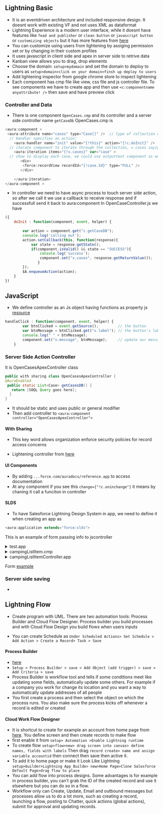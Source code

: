 

## Lightning Basic
* It is an eventdriven architecture and included responsive design. It doesnt work with existing VF and not uses XML as dataformat
* Lightning Experience is a modern user interface, while it doesnt hava features like `fead and publisher` or `clean button` or `javascript button` or `customizing objects` but it has more features from [here](https://trailhead.salesforce.com/modules/lex_migration_introduction/units/lex_migration_introduction_rightforme) 
* You can customize using users from lightening by assiging permission set or by changing in their custom profiles 
* It uses javascript in client side and apex in server side to retrive data
* Kanban view allows you to drag, drop elements 
* Choose the domain: `setup>mydomain` and set the domain to deploy to users as `setup>domain>click on your domain>finsh up deploy to users`
* Add lightening inspector from google chrome store to inspect lightening 
* Each component has cmp file like view, css file and js controller file. To see components we have to create app and then use `<c:componentname anyattribute! />` then save and have preview click
### Controller and Data
* There is one component `OpenCases.cmp` and its controller and a server side controller name `getCaseDb`
OpenCases.cmp is
```javascript
<aura:component >
 <aura:attribute name="cases" type="Case[]" />  // type of collection of case records     
  // Handler specifies an action:
    <aura:handler name="init" value="{!this}" action="{!c.doInit}" />  
  // iterate component to iterate through the collection, v.cases sayign get data from above and assign a variable name for each case as 
    <aura:iteration items="{!v.cases}" var="case" >
  // show to display each case, we could use outputtext component as well. here each record is a variable from our iteration 
       <div>
        <force:recordView recordId="{!case.Id}" type="FULL" /> 
       </div>
        
    </aura:iteration>
</aura:component >
```
* In controller we need to have async process to touch server side action, so after we call it we use a callback to receive response and if successfull send it back to aura:component 
In OpenCaseController.js we have 
```javascript
({
	doInit : function(component, event, helper) {
	
        var action = component.get("c.getCaseDB");
        console.log('calling out');
        action.setCallback(this, function(response){
            var state = response.getState();
            if(component.isValid() && state == "SUCCESS"){
                console.log('success');
                component.set("v.cases", response.getReturnValue());
               }
        });
        $A.enqueueAction(action);
	}
})
```
## JavaScript
* We define controller as an Js object having functions as property js [resource](http://3dmdesign.com/development/javascript-variables-and-anonymous-objects) 
```javascript
handleClick : function(component, event, helper) {
		var btnClicked = event.getSource();         // the button
        var btnMessage = btnClicked.get("v.label"); // the button's label
        console.log(" " + btnMessage);
        component.set("v.message", btnMessage);     // update our message 
	}
```

### Server Side Action Controller
It is OpenCasesApexController class
```java
public with sharing class OpenCasesApexController {
@AuraEnabled
 public static List<Case> getCasesDB() {
   return [SOQL Query goes here];
  }
}
```
* It should be static and uses public or general modifier
* Then add controller to `<aura:component  controller="OpenCasesApexController">`

#### With Sharing
* This key word allows organization enforce security policies for record access concerns

* Lightening controller from [here](https://trailhead.salesforce.com/modules/lex_dev_lc_basics/units/lex_dev_lc_basics_controllers)
#### UI Components
* By adding `...force.com/auradocs/reference.app` to access documentation
* At any component if you see this `change={"!c.oninchange"}` it means by chaning it call a funciton in controller 

#### SLDS 
* To have Salesforce Lightning Design System in app, we need to define it when creating an app as
```javascript
<aura:application extends="force:slds">
```
This is an example of form passing info to jscontroller 
 <details>
           <summary>test.app</summary>
	
	```java
	 <aura:application extends="force:slds" >
            <c:campingListItem />
         </aura:application> 
   </details>

   <details>
            <summary>campingListItem.cmp</summary>
	
	 ```<aura:component >
	<!-- PAGE HEADER -->
    <lightning:layout class="slds-page-header slds-page-header--object-home">
        <lightning:layoutItem >
            <lightning:icon iconName="standard:scan_card" alternativeText="My Expenses"/>
        </lightning:layoutItem>
        <lightning:layoutItem padding="horizontal-small">
            <div class="page-section page-header">
                <h1 class="slds-text-heading--label">Expenses</h1>
                <h2 class="slds-text-heading--medium">My Expenses</h2>
            </div>
        </lightning:layoutItem>
    </lightning:layout>
    <!-- / PAGE HEADER -->
    <aura:attribute name="items" type="Camping_Item__c[]"/>
     <aura:attribute name="newItem" type="Camping_Item__c" default="{ 'sobjectType': 'Camping_Item__c',
                        'Quantity__c': 0, 'Price__c': 0  }" />                                                   
       <!-- CREATE NEW EXPENSE FORM -->
        <form class="slds-form--stacked">          
            <lightning:input aura:id="expenseform" label="Expense Name"
                             name="expensename"
                             value="{!v.newItem.Name}"
                             required="true"/> 
             <lightning:input aura:id="expenseform" label="Expense Name"
                             name="expensename"
                             value="{!v.newItem.Quantity__c}"
                             step="1" 
                             required="true"/>
             <lightning:input aura:id="expenseform" label="Expense Name"
                             name="expensename"
                             value="{!v.newItem.Price__c}"
                             required="true"/>
             <lightning:input aura:id="expenseform" label="Expense Name"
                             name="expensename"
                             value="{!v.newItem.Packed__c}"
                             required="true"/>
           
            <lightning:button label="Create Expense" 
                              class="slds-m-top--medium"
                              variant="brand"
                              onclick="{!c.clickCreateItem}"/>
        </form>
        <!-- / CREATE NEW EXPENSE FORM -->   
     <aura:attribute name="item" type="Camping_Item__c" default="{'sObjectType':'Camping_Item__c',
                                                                'Quantity__c':10,
                                                                'Price__c':100,
                                                                'Packed__c':false}"/> 
    
    <p>Price:
        <ui:outputCurrency value="{!v.item.price__c}"/>
    </p>
     <lightning:formattedNumber value="{!v.item.price__c }" style="currency"/>
     <lightning:formattedNumber value="{!v.item.Quantity__c}" />
     <lightning:input type="toggle"                            
                         label="Packed"                           
                         name="Packed"                         
                         checked="{!v.item.Packed__c}" /> 
    <lightning:button label="Packed!" onclick="{!c.packItem}"/>
     </aura:component>	 
      ````
</details>
 <details>
           <summary>campingListItemController.app</summary>
	
	```java
	 ({
	packItem : function(component, event, helper) {
         
         var a = component.get("v.item");
         a.Packed__c = true;
         component.set("v.item",a); 
        
         var btnClicked = event.getSource();
         btnClicked.set("v.disabled",true);
    },
    clickCreateItem : function(component, event, helper) {
    
            var validExpense = component.find('expenseform').reduce(function (validSoFar, inputCmp) {
            // Displays error messages for invalid fields
            inputCmp.showHelpMessageIfInvalid();
            return validSoFar && inputCmp.get('v.validity').valid;
        }, true);
        // If we pass error checking, do some real work
        if(validExpense){
            // Create the new expense
            var newExpense = component.get("v.newItem");
            console.log("Create newItem: " + JSON.stringify(newExpense));
           // helper.createExpense(component, newExpense);
	   // to push and display in v.item 
	   var campings = component.get("v.items");
             campings.push(item);
             component.set("v.items",campings);
	     // reset the input form feilds with below values 
             component.set("v.newItem",{ 'sobjectType': 'Camping_Item__c','Name': '','Quantity__c': 0,
                                       'Price__c': 0,'Packed__c': false }); 
	   
        }   
    }
     })
     
 </details>  
  
 Form [example](https://trailhead.salesforce.com/modules/lex_dev_lc_basics/units/lex_dev_lc_basics_forms)
### Server side saving
* 

## Lightning Flow
* Create program with UML. There are two automation tools: Process Builder and Cloud Flow Designer. Process builder you build processes and with Cloud Flow Design you build flows when users inputs

* You can create Schedule as `Under Scheduled Actions> Set Schedule > Add Action > Create a Record> Task > Save`
#### Process Builder
* [here](https://trailhead.salesforce.com/modules/business_process_automation/units/process_builder)
* `Setup > Process Builder > save > Add Object (add trigger) > save >  Add Criteria > save` 
* Process Builder is workflow tool and tells if some conditions meet like updating some fields, automatically update some others. For example if a company you work for change its location and you want a way to automatically update addresses of all people
* You first create a process and then select the object on which the process runs. You also make sure the process kicks off whenever a record is edited or created

#### Cloud Work Flow Designer
* It is shortcut to create for example an account from home page from [here](https://trailhead.salesforce.com/modules/business_process_automation/units/flow). You define screen and then create records to make flow
* first enable it from `setup> Automation >Enable Lightning runtime`
* To create flow `setup>flow>new> drag screen into canvas> define names, fields with labels` Then drag `record create> name and assign variable accountid` then connect then save then active it.
* To add it to home page or make it Look Like Lightning `setup>builder>Lightning App Builde> new>Home Page>Clone Salesforce Default Page>drag flow to place`
* You can add flow into process designs. Some advantages is for example in process builder, you can’t grab the ID of the created record and use it elsewhere but you can do so in a flow.
* Workflow only can Create, Update, Email and outbound messages but processes allow us to do a lot more, such as creating a record, launching a flow, posting to Chatter, quick actions (global actions), submit for approval and updating records.
